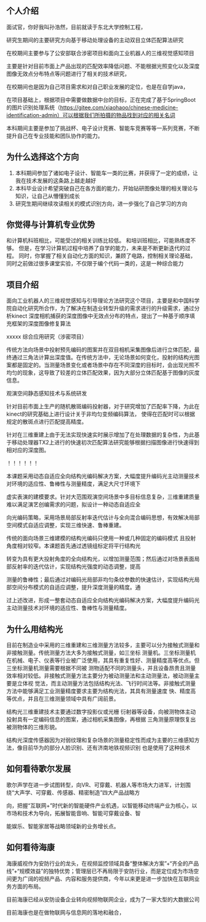 <!--
 * @Author: 孙浩然
 * @Date: 2020-09-09 08:10:18
 * @LastEditors: 孙浩然
 * @LastEditTime: 2020-09-20 22:11:00
 * @FilePath: \docs\4.interview\个人.md
 * @博客地址: 个人博客，如果各位客官觉得不错，请点个赞，谢谢。[地址](https://codefool0307.github.io/Java-Point/#/)，如对源码有异议请在我的博客中提问
-->
## 个人介绍

面试官，你好我叫孙浩然，目前就读于东北大学控制工程，

研究生期间的主要研究方向基于移动处理设备的主动双目立体匹配算法研究

在校期间主要参与了公安部联合涉密项目和面向工业机器人的三维视觉感知项目

主要是针对目前市面上产品出现的匹配效率降低问题、不能根据光照变化以及深度图像无效点分布特点等问题进行了相关的技术研究， 

在校期间也是因为自己项目需求和对自己职业发展的定位，也是在自学java，

在项目基础上，根据项目中需要做数据中台的目标，正在完成了基于SpringBoot的图片识别处理系统（https://gitee.com/xiaohaoo/chinese-medicine-identification-admin）可以根据我们所拍摄的物品找到对应的相关名词

本科期间主要是参加了挑战杯、电子设计竞赛、智能车竞赛等等一系列竞赛，不断提升自己在专业技能和团队协作的能力。

## 为什么选择这个方向

1. 本科期间参加了诸如电子设计、智能车一类的比赛，并获得了一定的成绩，让我在技术发展的这条路上越走越好
2. 本科毕业设计希望突破自己在各方面的能力，开始钻研图像处理的相关理论与知识，让自己从懵懂到成长
3. 研究生期间继续攻读相关的模式识别方向，进一步强化了自己学习的方向

## 你觉得与计算机专业优势

和计算机科班相比，可能受过的相关训练比较低。
和培训班相比，可能熟练度不够。
但是，在学习计算机过程中培养了自学的能力，未来是不断更新迭代的过程。
同时，你掌握了相关自动化方面的知识，兼顾了电路，控制相关理论基础，
同时之前做过很多课堂实验，不仅限于编个代码一类的，这是一种综合能力

## 项目介绍

面向工业机器人的三维视觉感知与引导理论方法研究这个项目，主要是和中国科学院自动化研究所合作，为了解决在制造业转型升级的需求进行的升级需求，通过分析kinect 深度相机捕获的深度图像中无效点分布的特点，提出了一种基于顺序填充框架的深度图像修复算法

xxxxx 综合应用研究（涉密项目） 

传统方法向场景中投射预先编码的图案并在双目相机采集图像后进行立体匹配，最终通过三角法计算出深度值。在传统方法中，无论场景如何变化，投射的结构光图案都是固定的。当测量场景变化或者场景中存在不同深度的目标时，会出现光照不均匀的现象，这导致了较差的立体匹配效果，因为大部分立体匹配基于图像的灰度信息。

观演空间静态感知技术与系统研发

针对目前市面上生产的随机散斑编码投射器，对于研究增加了匹配率下降，为此在kinect的研究基础上进行设计关于非均匀变频编码算法， 使得在匹配时可以根据规定的散斑点进行匹配提高精度。

针对在三维重建上由于无法实现快速实时展示增加了在处理数据的复杂性，为此基于移动处理器TX2上进行的快速初次匹配算法研究能够根据扫描图像进行快速得到相对应的深度图。

！！！！！！

本课题采用动态自适应全向结构光编码解决方案，大幅度提升编码光主动测量技术对环境的适应性、鲁棒性与测量精度，满足大尺寸环境下

虚实表演的建模要求。针对大范围观演空间场景中多目标信息复杂，三维重建质量难以满足演艺创编需求的问题，拟设计一种动态自适应全

向光编码策略，采用场景局部反射率迭代估计与全向混合编码思想，有效解决局部空间模式自适应调整，实现三维快速、鲁棒重建。

传统的面向场景三维建模的结构光编码只使用一种或几种固定的编码模式 且投射角度相对较窄。本课题首先通过透镜组标定将平行结构光

转变为具有更大投射角度的全向结构光，以增加测量范围；然后通过对场景表面局部反射率的迭代估计，实现结构光强度的动态调整，提高

测量的鲁棒性；最后通过对编码光局部非均匀条纹参数的快速估计，实现结构光局部空间分布模式的自适应调整，提升深度测量的精度。通

过上述改进，形成一整套动态自适应全向结构光编码解决方案，大幅度提升编码光主动测量技术对环境的适应性、鲁棒性与测量精度。

## 为什么用结构光

目前在制造业中采用的三维重建和三维测量方法较多，主要可以分为接触式测量和非接触测量。传统测量方法大多为接触式测量，如三坐标
测量机。三坐标测量机在机械、电子、仪表等行业被广泛使用，其具有重复性好、测量精度高等优点。但三坐标测量机测量需要根据不同被
测物适配不同的测量头，并且设备昂贵且测量效率相对较低。非接触式测量方法主要分为被动测量法和主动测量法，被动测量主要是立体视
觉法，而主动测量方法包括结构光法、飞行时间法等。非接触式测量方法中能够满足工业测量精度要求主要为结构光法，其具有测量速度
快、精度高等优点，并且在三维测量领域中具有广阔前景。

结构光三维重建技术主要通过数字投影仪或光栅
衍射器等设备，向被测物体主动投射具有一定编码信息的图案，通过相机采集图像，再根据
三角测量原理恢复出被测物体的三维形貌。

结构光深度传感器因为对弱纹理和复杂场景的测量稳定性而成为主要的三维感知方法，像目前华为的部分人脸识别、还有济南地铁视频识别
也是使用了这种技术


## 如何看待歌尔发展

歌尔声学在进一步试图转型，向VR、可穿戴、机器人等市场大力进军，计划围绕“大声学、可穿戴、传感器、精密制造”四大产品战略方

向，把握“互联网+”时代新的智能硬件产业机遇，以智能移动终端产业为核心，以市场和技术为导向，拓展智能音响、智能可穿戴设备、智

能娱乐、智能家居等战略领域新的业务增长点。

## 如何看待海康

海康威视作为安防行业的龙头，在视频监控领域具备“整体解决方案”+“齐全的产品线”+“规模效益”的独特优势；管理层已不再局限于安防行业，而是定位成为市场空间更为广阔的视频产品、内容和服务提供商，今年以来更是进一步加快在互联网业务方面的布局。

目前海康已经从安防设备企业转向视频物联网企业，成为了一家大型的大数据公司


目前海康也是在做物联网与信息网的落地和融合，